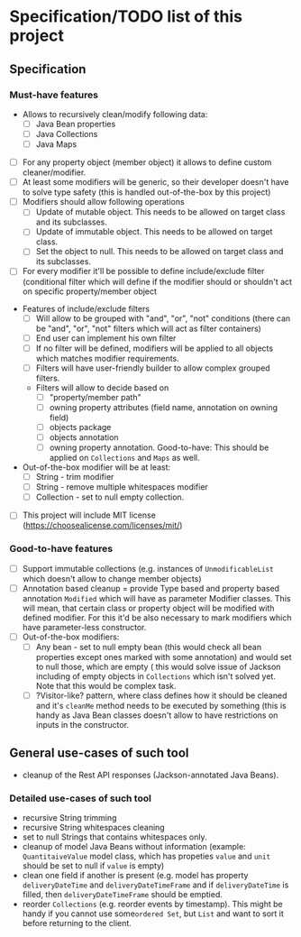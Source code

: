 # Specification/TODO list of this project
## Specification
### Must-have features
* Allows to recursively clean/modify following data:
  * [ ] Java Bean properties
  * [ ] Java Collections
  * [ ] Java Maps
* [ ] For any property object (member object) it allows to define custom
cleaner/modifier.
* [ ] At least some modifiers will be generic, so their developer
doesn't have to solve type safety (this is handled out-of-the-box by this project)
* [ ] Modifiers should allow following operations
  * [ ] Update of mutable object. This needs to be allowed on target class and
  its subclasses.
  * [ ] Update of immutable object. This needs to be allowed on target class.
  * [ ] Set the object to null. This needs to be allowed on target class and
  its subclasses.
* [ ] For every modifier it'll be possible to define include/exclude filter
(conditional filter which will define if the modifier should or shouldn't
act on specific property/member object
* Features of include/exclude filters
  * [ ] Will allow to be grouped with "and", "or", "not" conditions
  (there can be "and", "or", "not" filters which will act as filter containers)
  * [ ] End user can implement his own filter
  * [ ] If no filter will be defined, modifiers will be applied to all objects
  which matches modifier requirements.
  * [ ] Filters will have user-friendly builder to allow complex grouped filters.
  * Filters will allow to decide based on
    * [ ] "property/member path"
    * [ ] owning property attributes (field name, annotation on owning field)
    * [ ] objects package
    * [ ] objects annotation
    * [ ] owning property annotation. Good-to-have: This should be applied on `Collections` and `Maps` as well.
* Out-of-the-box modifier will be at least:
  * [ ] String - trim modifier
  * [ ] String - remove multiple whitespaces modifier
  * [ ] Collection - set to null empty collection.
* [ ] This project will include MIT license (https://choosealicense.com/licenses/mit/)
### Good-to-have features
* [ ] Support immutable collections (e.g. instances of `UnmodificableList` which
doesn't allow to change member objects)
* [ ] Annotation based cleanup = provide Type based and property based annotation `Modified` which will
have as parameter Modifier classes. This will mean, that certain class or property object will be modified
with defined modifier. For this it'd be also necessary to mark modifiers which have parameter-less constructor.
* [ ] Out-of-the-box modifiers:
  * [ ] Any bean - set to null empty bean (this would check all bean properties
  except ones marked with some annotation) and would set to null those, which are empty
  ( this would solve issue of Jackson including of empty objects in `Collections` which
  isn't solved yet. Note that this would be complex task.
  * [ ] ?Visitor-like? pattern, where class defines how it should be cleaned and it's
  `cleanMe` method needs to be executed by something (this is handy as Java Bean classes
  doesn't allow to have restrictions on inputs in the constructor.

## General use-cases of such tool
* cleanup of the Rest API responses (Jackson-annotated Java Beans).
### Detailed use-cases of such tool
* recursive String trimming
* recursive String whitespaces cleaning
* set to null Strings that contains whitespaces only.
* cleanup of model Java Beans without information (example: `QuantitaiveValue` model
class, which has propeties `value` and `unit` should be set to null if `value` is empty)
* clean one field if another is present (e.g. model has property `deliveryDateTime` and
`deliveryDateTimeFrame` and if `deliveryDateTime` is filled, then `deliveryDateTimeFrame` should
be emptied.
* reorder `Collections` (e.g. reorder events by timestamp). This might be handy
if you cannot use some`ordered Set`, but `List` and want to sort it before returning to the client.
